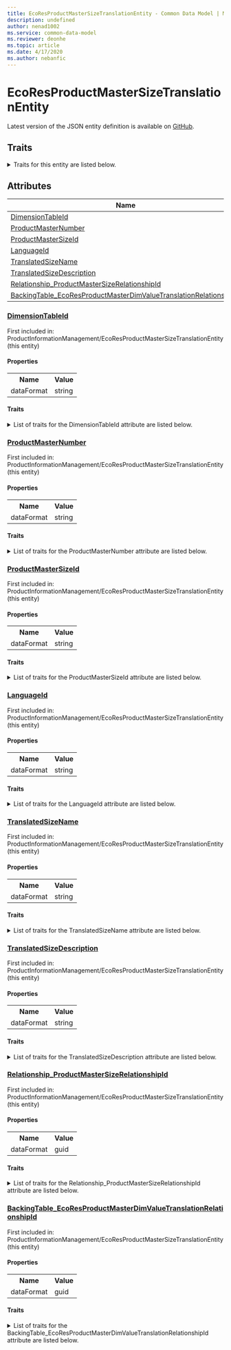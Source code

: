 ```yaml
---
title: EcoResProductMasterSizeTranslationEntity - Common Data Model | Microsoft Docs
description: undefined
author: nenad1002
ms.service: common-data-model
ms.reviewer: deonhe
ms.topic: article
ms.date: 4/17/2020
ms.author: nebanfic
---
```


# EcoResProductMasterSizeTranslationEntity

  
 Latest version of the JSON entity definition is available on <a href="https://github.com/Microsoft/CDM/tree/master/schemaDocuments/core/erp/Entities/SupplyChain/ProductInformationManagement/EcoResProductMasterSizeTranslationEntity.cdm.json" target="_blank">GitHub</a>.  

## Traits

<details>
<summary>Traits for this entity are listed below.  
</summary>

**is.CDM.entityVersion**  
  <table><tr><th>Parameter</th><th>Value</th><th>Data type</th><th>Explanation</th></tr><tr><td>versionNumber</td><td>"1.0.0"</td><td>string</td><td>semantic version number of the entity</td></tr></table>

**is.application.releaseVersion**  
  <table><tr><th>Parameter</th><th>Value</th><th>Data type</th><th>Explanation</th></tr><tr><td>releaseVersion</td><td>"10.0.13.0"</td><td>string</td><td>semantic version number of the application introducing this entity</td></tr></table>

</details>

## Attributes

|Name|Description|First Included in Instance|
|---|---|---|
|[DimensionTableId](#DimensionTableId)||<a href="EcoResProductMasterSizeTranslationEntity.md" target="_blank">ProductInformationManagement/EcoResProductMasterSizeTranslationEntity</a>|
|[ProductMasterNumber](#ProductMasterNumber)||<a href="EcoResProductMasterSizeTranslationEntity.md" target="_blank">ProductInformationManagement/EcoResProductMasterSizeTranslationEntity</a>|
|[ProductMasterSizeId](#ProductMasterSizeId)||<a href="EcoResProductMasterSizeTranslationEntity.md" target="_blank">ProductInformationManagement/EcoResProductMasterSizeTranslationEntity</a>|
|[LanguageId](#LanguageId)||<a href="EcoResProductMasterSizeTranslationEntity.md" target="_blank">ProductInformationManagement/EcoResProductMasterSizeTranslationEntity</a>|
|[TranslatedSizeName](#TranslatedSizeName)||<a href="EcoResProductMasterSizeTranslationEntity.md" target="_blank">ProductInformationManagement/EcoResProductMasterSizeTranslationEntity</a>|
|[TranslatedSizeDescription](#TranslatedSizeDescription)||<a href="EcoResProductMasterSizeTranslationEntity.md" target="_blank">ProductInformationManagement/EcoResProductMasterSizeTranslationEntity</a>|
|[Relationship_ProductMasterSizeRelationshipId](#Relationship_ProductMasterSizeRelationshipId)||<a href="EcoResProductMasterSizeTranslationEntity.md" target="_blank">ProductInformationManagement/EcoResProductMasterSizeTranslationEntity</a>|
|[BackingTable_EcoResProductMasterDimValueTranslationRelationshipId](#BackingTable_EcoResProductMasterDimValueTranslationRelationshipId)||<a href="EcoResProductMasterSizeTranslationEntity.md" target="_blank">ProductInformationManagement/EcoResProductMasterSizeTranslationEntity</a>|

### <a href=#DimensionTableId name="DimensionTableId">DimensionTableId</a>

First included in: ProductInformationManagement/EcoResProductMasterSizeTranslationEntity (this entity)  

#### Properties

<table><tr><th>Name</th><th>Value</th></tr><tr><td>dataFormat</td><td>string</td></tr></table>

#### Traits

<details>
<summary>List of traits for the DimensionTableId attribute are listed below.</summary>

**is.dataFormat.character**  
**is.dataFormat.big**  
**is.dataFormat.array**  
**is.dataFormat.character**  
**is.dataFormat.array**  
</details>

### <a href=#ProductMasterNumber name="ProductMasterNumber">ProductMasterNumber</a>

First included in: ProductInformationManagement/EcoResProductMasterSizeTranslationEntity (this entity)  

#### Properties

<table><tr><th>Name</th><th>Value</th></tr><tr><td>dataFormat</td><td>string</td></tr></table>

#### Traits

<details>
<summary>List of traits for the ProductMasterNumber attribute are listed below.</summary>

**is.dataFormat.character**  
**is.dataFormat.big**  
**is.dataFormat.array**  
**is.dataFormat.character**  
**is.dataFormat.array**  
</details>

### <a href=#ProductMasterSizeId name="ProductMasterSizeId">ProductMasterSizeId</a>

First included in: ProductInformationManagement/EcoResProductMasterSizeTranslationEntity (this entity)  

#### Properties

<table><tr><th>Name</th><th>Value</th></tr><tr><td>dataFormat</td><td>string</td></tr></table>

#### Traits

<details>
<summary>List of traits for the ProductMasterSizeId attribute are listed below.</summary>

**is.dataFormat.character**  
**is.dataFormat.big**  
**is.dataFormat.array**  
**is.dataFormat.character**  
**is.dataFormat.array**  
</details>

### <a href=#LanguageId name="LanguageId">LanguageId</a>

First included in: ProductInformationManagement/EcoResProductMasterSizeTranslationEntity (this entity)  

#### Properties

<table><tr><th>Name</th><th>Value</th></tr><tr><td>dataFormat</td><td>string</td></tr></table>

#### Traits

<details>
<summary>List of traits for the LanguageId attribute are listed below.</summary>

**is.dataFormat.character**  
**is.dataFormat.big**  
**is.dataFormat.array**  
**is.dataFormat.character**  
**is.dataFormat.array**  
</details>

### <a href=#TranslatedSizeName name="TranslatedSizeName">TranslatedSizeName</a>

First included in: ProductInformationManagement/EcoResProductMasterSizeTranslationEntity (this entity)  

#### Properties

<table><tr><th>Name</th><th>Value</th></tr><tr><td>dataFormat</td><td>string</td></tr></table>

#### Traits

<details>
<summary>List of traits for the TranslatedSizeName attribute are listed below.</summary>

**is.dataFormat.character**  
**is.dataFormat.big**  
**is.dataFormat.array**  
**is.dataFormat.character**  
**is.dataFormat.array**  
</details>

### <a href=#TranslatedSizeDescription name="TranslatedSizeDescription">TranslatedSizeDescription</a>

First included in: ProductInformationManagement/EcoResProductMasterSizeTranslationEntity (this entity)  

#### Properties

<table><tr><th>Name</th><th>Value</th></tr><tr><td>dataFormat</td><td>string</td></tr></table>

#### Traits

<details>
<summary>List of traits for the TranslatedSizeDescription attribute are listed below.</summary>

**is.dataFormat.character**  
**is.dataFormat.big**  
**is.dataFormat.array**  
**is.dataFormat.character**  
**is.dataFormat.array**  
</details>

### <a href=#Relationship_ProductMasterSizeRelationshipId name="Relationship_ProductMasterSizeRelationshipId">Relationship_ProductMasterSizeRelationshipId</a>

First included in: ProductInformationManagement/EcoResProductMasterSizeTranslationEntity (this entity)  

#### Properties

<table><tr><th>Name</th><th>Value</th></tr><tr><td>dataFormat</td><td>guid</td></tr></table>

#### Traits

<details>
<summary>List of traits for the Relationship_ProductMasterSizeRelationshipId attribute are listed below.</summary>

**is.dataFormat.character**  
**is.dataFormat.big**  
**is.dataFormat.array**  
**is.dataFormat.guid**  
**means.identity.entityId**  
**is.linkedEntity.identifier**  
Marks the attribute(s) that hold foreign key references to a linked (used as an attribute) entity. This attribute is added to the resolved entity to enumerate the referenced entities.  <table><tr><th>Parameter</th><th>Value</th><th>Data type</th><th>Explanation</th></tr><tr><td>entityReferences</td><td>empty table</td><td>entity</td><td>a reference to the constant entity holding the list of entity references</td></tr></table>

**is.dataFormat.guid**  
**is.dataFormat.character**  
**is.dataFormat.array**  
</details>

### <a href=#BackingTable_EcoResProductMasterDimValueTranslationRelationshipId name="BackingTable_EcoResProductMasterDimValueTranslationRelationshipId">BackingTable_EcoResProductMasterDimValueTranslationRelationshipId</a>

First included in: ProductInformationManagement/EcoResProductMasterSizeTranslationEntity (this entity)  

#### Properties

<table><tr><th>Name</th><th>Value</th></tr><tr><td>dataFormat</td><td>guid</td></tr></table>

#### Traits

<details>
<summary>List of traits for the BackingTable_EcoResProductMasterDimValueTranslationRelationshipId attribute are listed below.</summary>

**is.dataFormat.character**  
**is.dataFormat.big**  
**is.dataFormat.array**  
**is.dataFormat.guid**  
**means.identity.entityId**  
**is.linkedEntity.identifier**  
Marks the attribute(s) that hold foreign key references to a linked (used as an attribute) entity. This attribute is added to the resolved entity to enumerate the referenced entities.  <table><tr><th>Parameter</th><th>Value</th><th>Data type</th><th>Explanation</th></tr><tr><td>entityReferences</td><td><table><tr><th>entityReference</th><th>attributeReference</th></tr><tr><td><a href="../../../Tables/SupplyChain/ProductInformationManagement/Main/EcoResProductMasterDimValueTranslation.md" target="_blank">/core/erp/Tables/SupplyChain/ProductInformationManagement/Main/EcoResProductMasterDimValueTranslation.cdm.json/EcoResProductMasterDimValueTranslation</a></td><td><a href="../../../Tables/SupplyChain/ProductInformationManagement/Main/EcoResProductMasterDimValueTranslation.md#RecId" target="_blank">RecId</a></td></tr></table></td><td>entity</td><td>a reference to the constant entity holding the list of entity references</td></tr></table>

**is.dataFormat.guid**  
**is.dataFormat.character**  
**is.dataFormat.array**  
</details>
